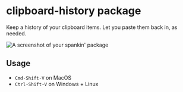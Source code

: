 # clipboard-history package

Keep a history of your clipboard items. Let you paste them back in, as needed.

![A screenshot of your spankin' package](http://i.gyazo.com/9d583d23520cfb5945bfcb87f341ebd7.gif)

## Usage

- `Cmd-Shift-V` on MacOS
- `Ctrl-Shift-V` on Windows + Linux
